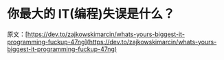 # 你最大的 IT(编程)失误是什么？

原文：[https://dev.to/zajkowskimarcin/whats-yours-biggest-it-programming-fuckup-47ng](https://dev.to/zajkowskimarcin/whats-yours-biggest-it-programming-fuckup-47ng)